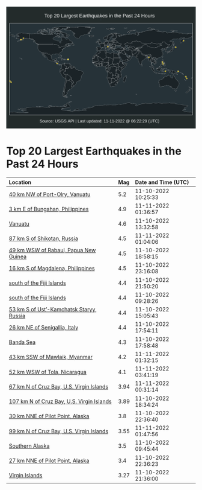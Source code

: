 ![Map](./map.png)

# Top 20 Largest Earthquakes in the Past 24 Hours

| Location | Mag | Date and Time (UTC) |
|:---|:---|:---|
| [40 km NW of Port-Olry, Vanuatu](https://earthquake.usgs.gov/earthquakes/eventpage/us7000insd) | 5.2 | 11-10-2022 10:25:33 |
| [3 km E of Bungahan, Philippines](https://earthquake.usgs.gov/earthquakes/eventpage/us7000inz0) | 4.9 | 11-11-2022 01:36:57 |
| [Vanuatu](https://earthquake.usgs.gov/earthquakes/eventpage/us7000int1) | 4.6 | 11-10-2022 13:32:58 |
| [87 km S of Shikotan, Russia](https://earthquake.usgs.gov/earthquakes/eventpage/us7000inyx) | 4.5 | 11-11-2022 01:04:06 |
| [49 km WSW of Rabaul, Papua New Guinea](https://earthquake.usgs.gov/earthquakes/eventpage/us7000invq) | 4.5 | 11-10-2022 18:58:15 |
| [16 km S of Magdalena, Philippines](https://earthquake.usgs.gov/earthquakes/eventpage/us7000inyu) | 4.5 | 11-10-2022 23:16:08 |
| [south of the Fiji Islands](https://earthquake.usgs.gov/earthquakes/eventpage/us7000inwr) | 4.4 | 11-10-2022 21:50:20 |
| [south of the Fiji Islands](https://earthquake.usgs.gov/earthquakes/eventpage/us7000inqy) | 4.4 | 11-10-2022 09:28:26 |
| [53 km S of Ust’-Kamchatsk Staryy, Russia](https://earthquake.usgs.gov/earthquakes/eventpage/us7000intk) | 4.4 | 11-10-2022 15:05:43 |
| [26 km NE of Senigallia, Italy](https://earthquake.usgs.gov/earthquakes/eventpage/us7000inve) | 4.4 | 11-10-2022 17:54:11 |
| [Banda Sea](https://earthquake.usgs.gov/earthquakes/eventpage/us7000invh) | 4.3 | 11-10-2022 17:58:48 |
| [43 km SSW of Mawlaik, Myanmar](https://earthquake.usgs.gov/earthquakes/eventpage/us7000inz1) | 4.2 | 11-11-2022 01:32:15 |
| [52 km WSW of Tola, Nicaragua](https://earthquake.usgs.gov/earthquakes/eventpage/us7000inzd) | 4.1 | 11-11-2022 03:41:19 |
| [67 km N of Cruz Bay, U.S. Virgin Islands](https://earthquake.usgs.gov/earthquakes/eventpage/pr2022315000) | 3.94 | 11-11-2022 00:31:14 |
| [107 km N of Cruz Bay, U.S. Virgin Islands](https://earthquake.usgs.gov/earthquakes/eventpage/pr2022314001) | 3.89 | 11-10-2022 18:34:24 |
| [30 km NNE of Pilot Point, Alaska](https://earthquake.usgs.gov/earthquakes/eventpage/ak022efo2p1a) | 3.8 | 11-10-2022 22:36:40 |
| [99 km N of Cruz Bay, U.S. Virgin Islands](https://earthquake.usgs.gov/earthquakes/eventpage/pr2022315002) | 3.55 | 11-11-2022 01:47:56 |
| [Southern Alaska](https://earthquake.usgs.gov/earthquakes/eventpage/ak022efgdm12) | 3.5 | 11-10-2022 09:45:44 |
| [27 km NNE of Pilot Point, Alaska](https://earthquake.usgs.gov/earthquakes/eventpage/ak022efo29z2) | 3.4 | 11-10-2022 22:36:23 |
| [Virgin Islands](https://earthquake.usgs.gov/earthquakes/eventpage/pr71381758) | 3.27 | 11-10-2022 21:36:00 |
